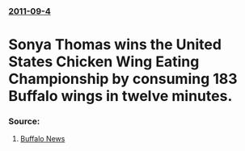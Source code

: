### [2011-09-4](/news/2011/09/4/index.md)

# Sonya Thomas wins the United States Chicken Wing Eating Championship by consuming 183 Buffalo wings in twelve minutes. 




### Source:

1. [Buffalo News](http://www.buffalonews.com/incoming/article545445.ece)
